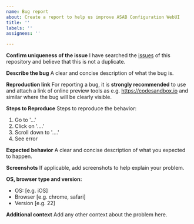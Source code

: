 ```yaml
---
name: Bug report
about: Create a report to help us improve ASAB Configuration WebUI
title: ''
labels: ''
assignees: ''

---
```


**Confirm uniqueness of the issue**
I have searched the [issues](https://github.com/TeskaLabs/asab-configuration-webui/issues) of this repository and believe that this is not a duplicate.

**Describe the bug**
A clear and concise description of what the bug is.

**Reproduction link**
For reporting a bug, it is **strongly recommended** to use and attach a link of online preview tools as e.g. https://codesandbox.io and similar where the bug will be clearly visible.

**Steps to Reproduce**
Steps to reproduce the behavior:
  1. Go to '...'
  2. Click on '....'
  3. Scroll down to '....'
  4. See error

**Expected behavior**
A clear and concise description of what you expected to happen.

**Screenshots**
If applicable, add screenshots to help explain your problem.

**OS, browser type and version:**
 - OS: [e.g. iOS]
 - Browser [e.g. chrome, safari]
 - Version [e.g. 22]

**Additional context**
Add any other context about the problem here.
